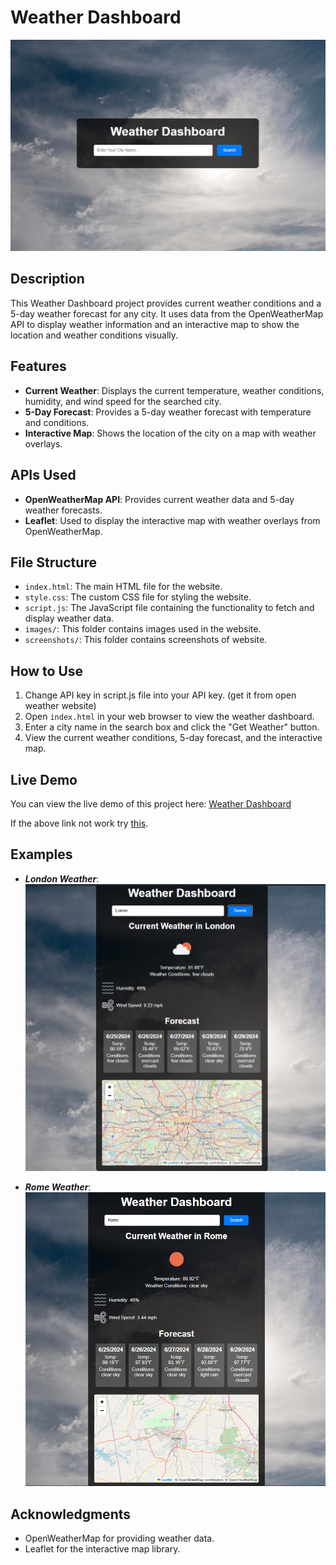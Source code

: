 # Weather Dashboard

![Weather Dashboard](screenshots/weather.png)

## Description
This Weather Dashboard project provides current weather conditions and a 5-day weather forecast for any city. It uses data from the OpenWeatherMap API to display weather information and an interactive map to show the location and weather conditions visually.

## Features
- **Current Weather**: Displays the current temperature, weather conditions, humidity, and wind speed for the searched city.
- **5-Day Forecast**: Provides a 5-day weather forecast with temperature and conditions.
- **Interactive Map**: Shows the location of the city on a map with weather overlays.

## APIs Used
- **OpenWeatherMap API**: Provides current weather data and 5-day weather forecasts.
- **Leaflet**: Used to display the interactive map with weather overlays from OpenWeatherMap.

## File Structure
- `index.html`: The main HTML file for the website.
- `style.css`: The custom CSS file for styling the website.
- `script.js`: The JavaScript file containing the functionality to fetch and display weather data.
- `images/`: This folder contains images used in the website.
- `screenshots/`: This folder contains screenshots of website.

## How to Use
1. Change API key in script.js file into your API key. (get it from open weather website)
2. Open `index.html` in your web browser to view the weather dashboard.
3. Enter a city name in the search box and click the "Get Weather" button.
4. View the current weather conditions, 5-day forecast, and the interactive map.

## Live Demo
You can view the live demo of this project here: [Weather Dashboard](https://yassenali.github.io/Weather-Dashboard/)

If the above link not work try [this](https://comfy-liger-ffd4b6.netlify.app).

## Examples
- ***London Weather***:
    ![Weather of London](screenshots/weatherOfLondon.png)
  
- ***Rome Weather***:
  ![Weather of Rome](screenshots/weatherOfRome.png)
  
</div>

## Acknowledgments
- OpenWeatherMap for providing weather data.
- Leaflet for the interactive map library.
